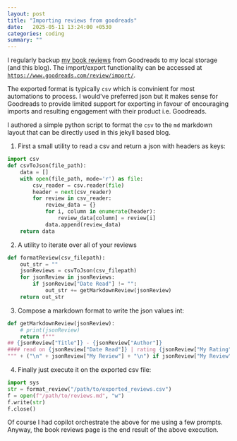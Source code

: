 ```yaml
---
layout: post
title: "Importing reviews from goodreads"
date:   2025-05-11 13:24:00 +0530
categories: coding
summary: ""
---
```


I regularly backup [my book reviews](https://www.goodreads.com/review/list/24198246) from Goodreads to my local storage (and this blog). The import/export functionality can be accessed at [`https://www.goodreads.com/review/import/`](https://www.goodreads.com/review/import/).

The exported format is typically `csv` which is convinient for most automations to process. I would've preferred json but it makes sense for Goodreads to provide limited support for exporting in favour of encouraging imports and resulting engagement with their product i.e. Goodreads.

I authored a simple python script to format the `csv` to the `md` markdown layout that can be directly used in this jekyll based blog.

1. First a small utility to read a csv and return a json with headers as keys:
```py
import csv
def csvToJson(file_path):
    data = []
    with open(file_path, mode='r') as file:
        csv_reader = csv.reader(file)
        header = next(csv_reader)
        for review in csv_reader:
            review_data = {}
            for i, column in enumerate(header):
                review_data[column] = review[i]
            data.append(review_data)
    return data
```

2. A utility to iterate over all of your reviews
```py
def formatReview(csv_filepath):
    out_str = ""
    jsonReviews = csvToJson(csv_filepath)
    for jsonReview in jsonReviews:
        if jsonReview["Date Read"] != "":
            out_str += getMarkdownReview(jsonReview)
    return out_str
```

3. Compose a markdown format to write the json values int:
```py
def getMarkdownReview(jsonReview):
    # print(jsonReview)
    return f"""
## {jsonReview["Title"]} - {jsonReview["Author"]}
#### read on {jsonReview["Date Read"]} | rating {jsonReview["My Rating"]} (avg. {jsonReview["Average Rating"]})
""" + ("\n" + jsonReview["My Review"] + "\n") if jsonReview["My Review"] != "" else ""
```


4. Finally just execute it on the exported csv file:
```py
import sys
str = format_review("/path/to/exported_reviews.csv")
f = open(f"/path/to/reviews.md", "w")
f.write(str)
f.close()

```

Of course I had copilot orchestrate the above for me using a few prompts. Anyway, the book reviews page is the end result of the above execution.
